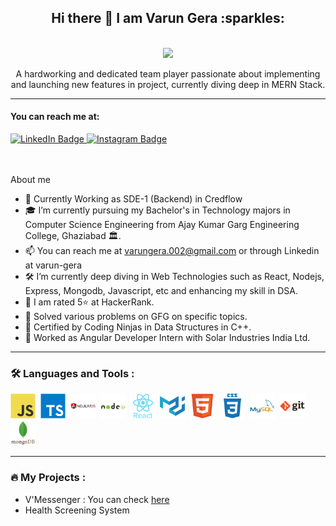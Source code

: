 <div id="start" align = "center">
  <h2> Hi there 👋 I am Varun Gera :sparkles: </h2>
</div>
<br>
<div id="header" align="center">
  <img src="https://media.giphy.com/media/M9gbBd9nbDrOTu1Mqx/giphy.gif" width="100"/>
</div>
<div id="content" align = "center">
  <p>A hardworking and dedicated team player passionate about implementing and launching new features in project, currently diving deep in MERN Stack.</p>
</div>

---

 <div>
  <h4> You can reach me at: </h4>
    <div id="badges">
       <a href="https://www.linkedin.com/in/varun-gera-6b922718b/">
       <img src="https://img.shields.io/badge/-Varun-blue?style=flat&logo=Linkedin&logoColor=white" alt="LinkedIn Badge"/>
      </a>
       <a href="https://www.instagram.com/varun__gera/">
       <img src="https://img.shields.io/badge/-Varun-red?style=flat&logo=Instagram&logoColor=white" alt="Instagram Badge"/>
      </a>
  </div>
  </div><br><br>

About me

- 🔭  Currently Working as SDE-1 (Backend) in <a style ="text-decoration: none;" href= "https://www.credflow.in/"  target="_blank">Credflow</a>
- 🎓  I’m currently pursuing my Bachelor's in Technology majors in Computer Science Engineering from Ajay Kumar Garg Engineering College, Ghaziabad 🏛.
- 📫  You can reach me at varungera.002@gmail.com or through Linkedin at  <a style ="text-decoration: none;" href= "https://www.linkedin.com/in/varun-gera-6b922718b/"  target="_blank">varun-gera</a>
- 🛠  I’m currently deep diving in Web Technologies such as React, Nodejs, Express, Mongodb, Javascript, etc and enhancing my skill in DSA.
- 🚀  I am rated 5⭐ at HackerRank.
- 🚀  Solved various problems on GFG on specific topics.
- 🚀  Certified by Coding Ninjas in Data Structures in C++.
- 🚀  Worked as Angular Developer Intern with Solar Industries India Ltd.


---

### :hammer_and_wrench: Languages and Tools :

<div>
   <img src="https://github.com/devicons/devicon/blob/master/icons/javascript/javascript-original.svg" title="JavaScript" alt="JavaScript" width="40" height="40"/>&nbsp;
    <img src="https://github.com/devicons/devicon/blob/master/icons/typescript/typescript-original.svg" title="TypeScript" alt="TypeScript" width="40" height="40"/>&nbsp;
   <img src="https://github.com/devicons/devicon/blob/master/icons/angularjs/angularjs-original-wordmark.svg" title="AngularJs" **alt="AngularJs" width="40" height="40"/>&nbsp;
   <img src="https://github.com/devicons/devicon/blob/master/icons/nodejs/nodejs-original-wordmark.svg" title="NodeJS" alt="NodeJS" width="40" height="40"/>&nbsp;
  <img src="https://github.com/devicons/devicon/blob/master/icons/react/react-original-wordmark.svg" title="React" alt="React" width="40" height="40"/>&nbsp;
  <img src="https://github.com/devicons/devicon/blob/master/icons/materialui/materialui-original.svg" title="Material UI" alt="Material UI" width="40" height="40"/>&nbsp;
  <img src="https://github.com/devicons/devicon/blob/master/icons/html5/html5-original.svg" title="HTML5" alt="HTML" width="40" height="40"/>&nbsp;
   <img src="https://github.com/devicons/devicon/blob/master/icons/css3/css3-plain-wordmark.svg"  title="CSS3" alt="CSS" width="40" height="40"/>&nbsp;
  <img src="https://github.com/devicons/devicon/blob/master/icons/mysql/mysql-original-wordmark.svg" title="MySQL"  alt="MySQL" width="40" height="40"/>&nbsp;
  <img src="https://github.com/devicons/devicon/blob/master/icons/git/git-original-wordmark.svg" title="Git" **alt="Git" width="40" height="40"/>&nbsp;
   <img src="https://github.com/devicons/devicon/blob/master/icons/mongodb/mongodb-original-wordmark.svg" title="MongoDb" **alt="MongoDb" width="40" height="40"/>&nbsp;
</div>

---

### :fire: My Projects :

-  V'Messenger : You can check <a href = "https://v-messenger.herokuapp.com/" target="_blank" >here</a>
-  Health Screening System


